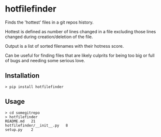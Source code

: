 hotfilefinder
=============

Finds the 'hottest' files in a git repos history.

Hottest is defined as number of lines changed in a file excluding those lines
changed during creation/deletion of the file.

Output is a list of sorted filenames with their hotness score.

Can be useful for finding files that are likely culprits for being too big or
full of bugs and needing some serious love.

Installation
------------

    > pip install hotfilefinder

Usage
-----

    > cd somegitrepo
    > hotfilefinder
    README.md 	21
    hotfilefinder/__init__.py 	8
    setup.py 	2


